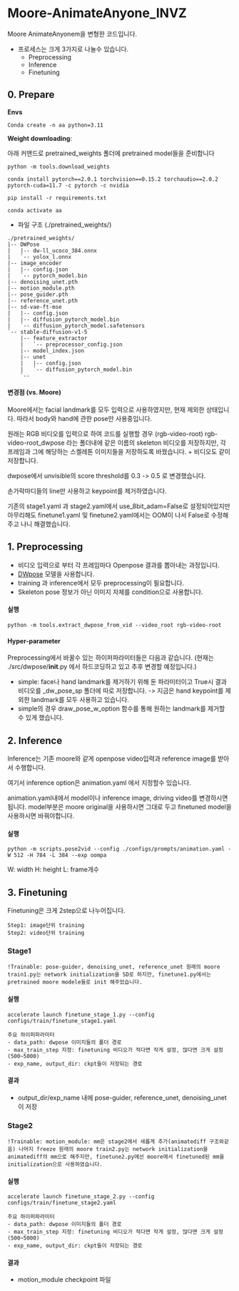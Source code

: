 # Moore-AnimateAnyone_INVZ 

Moore AnimateAnyonem을 변형한 코드입니다.

- 프로세스는 크게 3가지로 나눌수 있습니다.
    - Preprocessing 
    - Inference
    - Finetuning


## 0. Prepare 

**Envs**
```shell
Conda create -n aa python=3.11

```

**Weight downloading**: 

아래 커맨드로 pretrained_weights 폴더에 pretrained model들을 준비합니다

```shell
python -m tools.download_weights

conda install pytorch==2.0.1 torchvision==0.15.2 torchaudio==2.0.2 pytorch-cuda=11.7 -c pytorch -c nvidia

pip install -r requirements.txt

conda activate aa
```
- 파일 구조 (./pretrained_weights/)
```text
./pretrained_weights/
|-- DWPose
|   |-- dw-ll_ucoco_384.onnx
|   `-- yolox_l.onnx
|-- image_encoder
|   |-- config.json
|   `-- pytorch_model.bin
|-- denoising_unet.pth
|-- motion_module.pth
|-- pose_guider.pth
|-- reference_unet.pth
|-- sd-vae-ft-mse
|   |-- config.json
|   |-- diffusion_pytorch_model.bin
|   `-- diffusion_pytorch_model.safetensors
`-- stable-diffusion-v1-5
    |-- feature_extractor
    |   `-- preprocessor_config.json
    |-- model_index.json
    |-- unet
    |   |-- config.json
    |   `-- diffusion_pytorch_model.bin
    `--
```
#### 변경점 (vs. Moore)

Moore에서는 facial landmark를 모두 입력으로 사용하였지만, 현재 제외한 상태입니다.
따라서 body와 hand에 관한 pose만 사용중입니다.   

원래는 RGB 비디오를 입력으로 하여 코드를 실행할 경우 (rgb-video-root) rgb-video-root_dwpose 라는 폴더내에 같은 이름의 skeleton 비디오를 저장하지만, 각 프레임과 그에 해당하는 스켈레톤 이미지들을 저장하도록 바꿨습니다. + 비디오도 같이 저장합니다.

dwpose에서 unvisible의 score threshold를 0.3 -> 0.5 로 변경했습니다. 

손가락마디들의 line만 사용하고 keypoint를 제거하였습니다.

기존의 stage1.yaml 과 stage2.yaml에서  use_8bit_adam=False로 설정되어있지만
아무리해도 finetune1.yaml 및 finetune2.yaml에서는  OOM이 나서 False로 수정해주고 나니 해결했습니다.


## 1. Preprocessing 

- 비디오 입력으로 부터 각 프레임마다 Openpose 결과를 뽑아내는 과정입니다. 
- [DWpose](https://github.com/IDEA-Research/DWPose?tab=readme-ov-file#-dwpose-for-controlnet) 모델을 사용합니다.
- training 과 inference에서 모두 preprocessing이 필요합니다.
- Skeleton pose 정보가 아닌 이미지 자체를 condition으로 사용합니다.

#### 실행 

```shell
python -m tools.extract_dwpose_from_vid --video_root rgb-video-root
```


#### Hyper-parameter 

Preprocessing에서 바꿀수 있는 하이퍼파라미터들은 다음과 같습니다. (현재는 ./src/dwpose/__init__.py 에서 하드코딩하고 있고 추후 변경할 예정입니다.)

- simple: face나 hand landmark를 제거하기 위해 둔 파라미터이고 True시 결과 비디오를 _dw_pose_sp 폴더에 따로 저장합니다. -> 지금은 hand keypoint를 제외한 landmark를 모두 사용하고 있습니다.
- simple의 경우 draw_pose_w_option 함수를 통해 원하는 landmark를 제거할 수 있게 했습니다. 


## 2. Inference

Inference는 기존 moore와 같게 openpose video입력과 reference image를 받아서 수행합니다. 

여기서 inference option은 animation.yaml 에서 지정할수 있습니다. 

animation.yaml내에서 model이나 inference image, driving video를 변경하시면됩니다.
model부분은 moore original을 사용하시면 그대로 두고 finetuned model을 사용하시면 바꿔야합니다. 

#### 실행 

```shell
python -m scripts.pose2vid --config ./configs/prompts/animation.yaml -W 512 -H 784 -L 384 --exp oompa
```

W: width H: height L: frame개수

## 3. Finetuning 

Finetuning은 크게 2step으로 나누어집니다. 

    Step1: image단위 training 
    Step2: video단위 training

### Stage1
    !Trainable: pose-guider, denoising_unet, reference_unet 원래의 moore train1.py는 network initialization을 SD로 하지만, finetune1.py에서는 pretrained moore modele들로 init 해주었습니다. 

    

#### 실행
```shell
accelerate launch finetune_stage_1.py --config configs/train/finetune_stage1.yaml 
```    
    주요 하이퍼파라미터 
    - data_path: dwpose 이미지들의 폴더 경로 
    - max_train_step 지정: finetuning 비디오가 적다면 작게 설정, 많다면 크게 설정 (500~5000)
    - exp_name, output_dir: ckpt들이 저장되는 경로 

#### 결과
- output_dir/exp_name 내에 pose-guider, reference_unet, denoising_unet이 저장


### Stage2 
    !Trainable: motion_module: mm은 stage2에서 새롭게 추가(animatediff 구조와같음) 나머지 freeze 원래의 moore train2.py는 network initialization을 animatediff의 mm으로 해주지만, finetune2.py에선 moore에서 finetuned된 mm을 initialization으로 사용하였습니다.  

#### 실행 
```shell
accelerate launch finetune_stage_2.py --config configs/train/finetune_stage2.yaml 
```  

    주요 하이퍼파라미터 
    - data_path: dwpose 이미지들의 폴더 경로 
    - max_train_step 지정: finetuning 비디오가 적다면 작게 설정, 많다면 크게 설정 (500~5000)
    - exp_name, output_dir: ckpt들이 저장되는 경로 

#### 결과 
- motion_module checkpoint 파일




